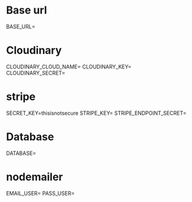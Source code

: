# Base url
BASE_URL=
# Cloudinary
CLOUDINARY_CLOUD_NAME=
CLOUDINARY_KEY=
CLOUDINARY_SECRET=
# stripe
SECRET_KEY=thisisnotsecure
STRIPE_KEY=
STRIPE_ENDPOINT_SECRET=
# Database
DATABASE=
# nodemailer
EMAIL_USER=
PASS_USER=
